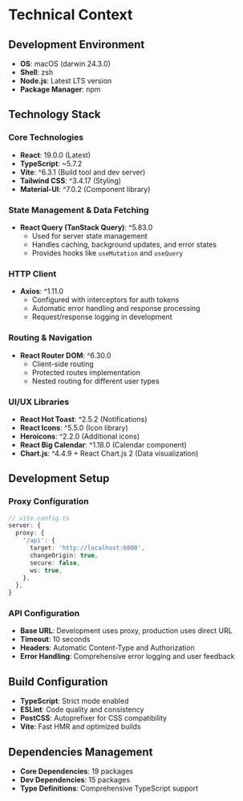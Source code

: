 # Technical Context

## Development Environment
- **OS**: macOS (darwin 24.3.0)
- **Shell**: zsh
- **Node.js**: Latest LTS version
- **Package Manager**: npm

## Technology Stack

### Core Technologies
- **React**: 19.0.0 (Latest)
- **TypeScript**: ~5.7.2
- **Vite**: ^6.3.1 (Build tool and dev server)
- **Tailwind CSS**: ^3.4.17 (Styling)
- **Material-UI**: ^7.0.2 (Component library)

### State Management & Data Fetching
- **React Query (TanStack Query)**: ^5.83.0
  - Used for server state management
  - Handles caching, background updates, and error states
  - Provides hooks like `useMutation` and `useQuery`

### HTTP Client
- **Axios**: ^1.11.0
  - Configured with interceptors for auth tokens
  - Automatic error handling and response processing
  - Request/response logging in development

### Routing & Navigation
- **React Router DOM**: ^6.30.0
  - Client-side routing
  - Protected routes implementation
  - Nested routing for different user types

### UI/UX Libraries
- **React Hot Toast**: ^2.5.2 (Notifications)
- **React Icons**: ^5.5.0 (Icon library)
- **Heroicons**: ^2.2.0 (Additional icons)
- **React Big Calendar**: ^1.18.0 (Calendar component)
- **Chart.js**: ^4.4.9 + React Chart.js 2 (Data visualization)

## Development Setup

### Proxy Configuration
```typescript
// vite.config.ts
server: {
  proxy: {
    '/api': {
      target: 'http://localhost:6000',
      changeOrigin: true,
      secure: false,
      ws: true,
    },
  },
}
```

### API Configuration
- **Base URL**: Development uses proxy, production uses direct URL
- **Timeout**: 10 seconds
- **Headers**: Automatic Content-Type and Authorization
- **Error Handling**: Comprehensive error logging and user feedback

## Build Configuration
- **TypeScript**: Strict mode enabled
- **ESLint**: Code quality and consistency
- **PostCSS**: Autoprefixer for CSS compatibility
- **Vite**: Fast HMR and optimized builds

## Dependencies Management
- **Core Dependencies**: 19 packages
- **Dev Dependencies**: 15 packages
- **Type Definitions**: Comprehensive TypeScript support 